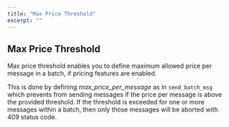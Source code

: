 ```yaml
---
title: "Max Price Threshold"
excerpt: ""
---
```

## Max Price Threshold

Max price threshold enables you to define maximum allowed price per message in a batch, if pricing features are enabled.

This is done by defining *max\_price\_per\_message* as in `send_batch_msg` which prevents from sending messages if the price per message is above the provided threshold. If the threshold is exceeded for one or more messages within a batch, then only those messages will be aborted with 409 status code.